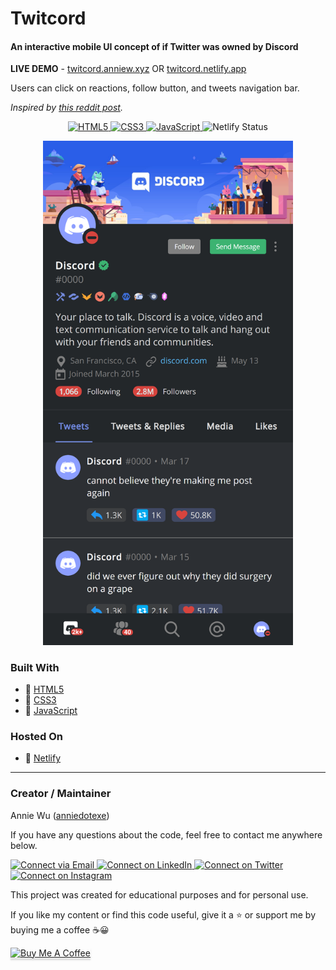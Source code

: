 # Twitcord

#### An interactive mobile UI concept of if Twitter was owned by Discord

**LIVE DEMO** - [twitcord.anniew.xyz](https://twitcord.anniew.xyz/) OR [twitcord.netlify.app](https://twitcord.netlify.app)

Users can click on reactions, follow button, and tweets navigation bar. 

_Inspired by [this reddit post](https://www.reddit.com/r/discordapp/comments/lxjoe1/if_twitter_were_owned_by_discord/)._

<p align="center">
    <a href="https://www.w3schools.com/html/"> 
        <img alt="HTML5" src="https://img.shields.io/badge/-HTML5-E44D26?style=flat&logo=html5&logoColor=white"/>
    </a>
    <a href="https://www.w3schools.com/css/"> 
        <img alt="CSS3" src="https://img.shields.io/badge/-CSS3-2965f1?style=flat&logo=css3&logoColor=white"/>
    </a>
    <a href="https://www.w3schools.com/js/DEFAULT.asp"> 
        <img alt="JavaScript" src="https://img.shields.io/badge/-JavaScript-F0DB4F?style=flat&logo=javascript&logoColor=white"/>
    </a>
    <img alt="Netlify Status" src="https://api.netlify.com/api/v1/badges/43c5debe-7d41-4484-a5ff-9f8953fa0b72/deploy-status"/>
</p>

<p align="center">
    <img alt="Mobile Demo Screenshot" src="./img/screenshot.png" width="400px">
</p>

### Built With
- 💙 [HTML5](https://www.w3schools.com/html/)
- 💜 [CSS3](https://www.w3schools.com/css/)
- 💙 [JavaScript](https://www.w3schools.com/js/DEFAULT.asp)

### Hosted On
- 💜 [Netlify](https://www.netlify.com/)


---

### Creator / Maintainer

Annie Wu ([anniedotexe](https://github.com/anniedotexe))

If you have any questions about the code, feel free to contact me anywhere below.

<p align="left">
  <a href="mailto:anniewu2303@gmail.com"> 
    <img alt="Connect via Email" src="https://img.shields.io/badge/Gmail-c14438?style=flat&logo=Gmail&logoColor=white" />
  </a>
  <a href="https://www.linkedin.com/in/anniewu2303/"> 
    <img alt="Connect on LinkedIn" src="https://img.shields.io/badge/-LinkedIn-0072b1?style=flat&logo=Linkedin&logoColor=white" />
  </a>
  <a href="https://twitter.com/anniedotexe"> 
    <img alt="Connect on Twitter" src="https://img.shields.io/badge/-Twitter-00acee?style=flat&logo=Twitter&logoColor=white" />
  </a>
  <a href="https://www.instagram.com/anniedotexe/"> 
    <img alt="Connect on Instagram" src="https://img.shields.io/badge/-Instagram-E1306C?style=flat&logo=instagram&logoColor=white" />
  </a>
</p>

This project was created for educational purposes and for personal use.

If you like my content or find this code useful, give it a :star: or support me by buying me a coffee :coffee::grinning:

<a href="https://www.buymeacoffee.com/anniedotexe" target="_blank"><img src="https://www.buymeacoffee.com/assets/img/custom_images/orange_img.png" alt="Buy Me A Coffee" style="height: 41px !important;width: 174px !important;box-shadow: 0px 3px 2px 0px rgba(190, 190, 190, 0.5) !important;-webkit-box-shadow: 0px 3px 2px 0px rgba(190, 190, 190, 0.5) !important;" ></a>
